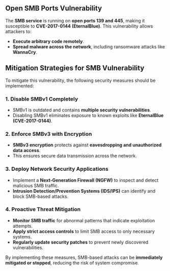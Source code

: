  ## Open SMB Ports Vulnerability  
The **SMB service** is running on **open ports 139 and 445**, making it susceptible to **CVE-2017-0144 (EternalBlue)**. This vulnerability allows attackers to:
- **Execute arbitrary code remotely**.
- **Spread malware across the network**, including ransomware attacks like **WannaCry**.

## Mitigation Strategies for SMB Vulnerability  

To mitigate this vulnerability, the following security measures should be implemented:  

### 1. **Disable SMBv1 Completely**  
- SMBv1 is outdated and contains **multiple security vulnerabilities**.  
- Disabling SMBv1 eliminates exposure to known exploits like **EternalBlue (CVE-2017-0144)**.  

### 2. **Enforce SMBv3 with Encryption**  
- **SMBv3 encryption** protects against **eavesdropping and unauthorized data access**.  
- This ensures secure data transmission across the network.  

### 3. **Deploy Network Security Applications**  
- Implement a **Next-Generation Firewall (NGFW)** to inspect and detect malicious SMB traffic.  
- **Intrusion Detection/Prevention Systems (IDS/IPS)** can identify and block SMB-based attacks. 

### 4. **Proactive Threat Mitigation**  
- **Monitor SMB traffic** for abnormal patterns that indicate exploitation attempts.  
- **Apply strict access controls** to limit SMB access to only necessary systems.  
- **Regularly update security patches** to prevent newly discovered vulnerabilities.  

By implementing these measures, SMB-based attacks can be **immediately mitigated or stopped**, reducing the risk of system compromise.
